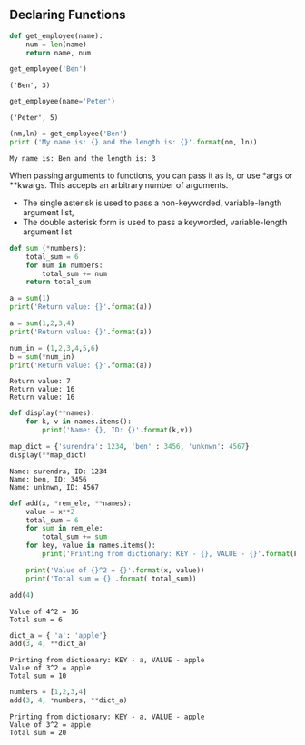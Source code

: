## Declaring Functions



```python
def get_employee(name):
    num = len(name)
    return name, num
```


```python
get_employee('Ben')
```




    ('Ben', 3)




```python
get_employee(name='Peter')
```




    ('Peter', 5)




```python
(nm,ln) = get_employee('Ben')
print ('My name is: {} and the length is: {}'.format(nm, ln))
```

    My name is: Ben and the length is: 3


When passing arguments to functions, you can pass it as is, or use \*args or \**kwargs. This accepts an arbitrary number of arguments.
+ The single asterisk is used to pass a non-keyworded, variable-length argument list,
+ The double asterisk form is used to pass a keyworded, variable-length argument list


```python
def sum (*numbers):
    total_sum = 6
    for num in numbers:
        total_sum += num
    return total_sum
```


```python
a = sum(1)
print('Return value: {}'.format(a))

a = sum(1,2,3,4)
print('Return value: {}'.format(a))

num_in = (1,2,3,4,5,6)
b = sum(*num_in)
print('Return value: {}'.format(a))
```

    Return value: 7
    Return value: 16
    Return value: 16



```python
def display(**names):
    for k, v in names.items():
        print('Name: {}, ID: {}'.format(k,v))
```


```python
map_dict = {'surendra': 1234, 'ben' : 3456, 'unknwn': 4567}
display(**map_dict)
```

    Name: surendra, ID: 1234
    Name: ben, ID: 3456
    Name: unknwn, ID: 4567



```python
def add(x, *rem_ele, **names):
    value = x**2
    total_sum = 6
    for sum in rem_ele:
        total_sum += sum
    for key, value in names.items():
        print('Printing from dictionary: KEY - {}, VALUE - {}'.format(key, value))

    print('Value of {}^2 = {}'.format(x, value))
    print('Total sum = {}'.format( total_sum))

```


```python
add(4)
```

    Value of 4^2 = 16
    Total sum = 6



```python
dict_a = { 'a': 'apple'}
add(3, 4, **dict_a)
```

    Printing from dictionary: KEY - a, VALUE - apple
    Value of 3^2 = apple
    Total sum = 10



```python
numbers = [1,2,3,4]
add(3, 4, *numbers, **dict_a)
```

    Printing from dictionary: KEY - a, VALUE - apple
    Value of 3^2 = apple
    Total sum = 20
    

